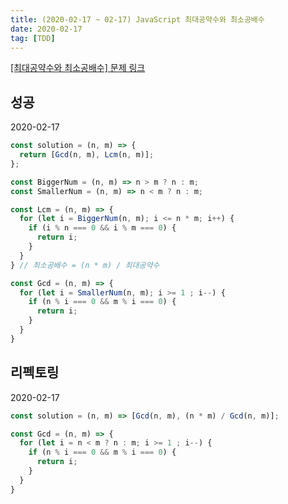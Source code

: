 ```yaml
---
title: (2020-02-17 ~ 02-17) JavaScript 최대공약수와 최소공배수
date: 2020-02-17
tag: [TDD]
---
```


[[최대공약수와 최소공배수] 문제 링크](https://programmers.co.kr/learn/courses/30/lessons/12940)

## 성공

2020-02-17

```javascript
const solution = (n, m) => {
  return [Gcd(n, m), Lcm(n, m)];
};

const BiggerNum = (n, m) => n > m ? n : m; 
const SmallerNum = (n, m) => n < m ? n : m;

const Lcm = (n, m) => {
  for (let i = BiggerNum(n, m); i <= n * m; i++) {
    if (i % n === 0 && i % m === 0) {
      return i;
    }
  }
} // 최소공배수 = (n * m) / 최대공약수

const Gcd = (n, m) => {
  for (let i = SmallerNum(n, m); i >= 1 ; i--) {
    if (n % i === 0 && m % i === 0) {
      return i;
    }
  }
}
```

## 리펙토링

2020-02-17

```javascript
const solution = (n, m) => [Gcd(n, m), (n * m) / Gcd(n, m)];

const Gcd = (n, m) => {
  for (let i = n < m ? n : m; i >= 1 ; i--) {
    if (n % i === 0 && m % i === 0) {
      return i;
    }
  }
}
```
